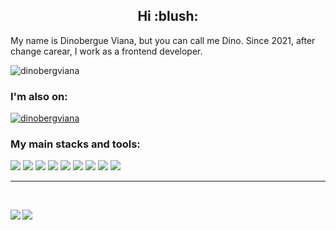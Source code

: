 <h2 align="center">Hi :blush:</h2>
<p>My name is Dinobergue Viana, but you can call me Dino. Since 2021, after change carear, I work as a frontend developer.</p>
<p align="left"><img src="https://komarev.com/ghpvc/?username=dinobergviana&label=Profile%20views&color=19b40e&style=flat-square" alt="dinobergviana"></p>

<h3>I'm also on:</h3>
<a href="https://www.linkedin.com/in/dinobergue-viana-28574218b/" align="left"><img src="https://img.shields.io/badge/-LinkedIn-blue?style=flat-square&logo=Linkedin&logoColor=white&link=https://www.linkedin.com/in/dinobergue-viana-28574218b/" alt="dinobergviana"></a>

<h3>My main stacks and tools:</h3>
<p align="left">
<img src="https://img.shields.io/badge/HTML5-E34F26?style=for-the-badge&logo=html5&logoColor=white">
<img src="https://img.shields.io/badge/CSS3-1572B6?style=for-the-badge&logo=css3&logoColor=white">
<img src="https://img.shields.io/badge/JavaScript-F7DF1E?style=for-the-badge&logo=javascript&logoColor=black">
<img src="https://img.shields.io/badge/TypeScript-007ACC?style=for-the-badge&logo=typescript&logoColor=white">
<img src="https://img.shields.io/badge/Vue.js-35495E?style=for-the-badge&logo=vue.js&logoColor=4FC08D">
<img src="https://img.shields.io/badge/Node.js-43853D?style=for-the-badge&logo=node.js&logoColor=white">
<img src="https://img.shields.io/badge/GIT-E44C30?style=for-the-badge&logo=git&logoColor=white">
<img src="https://img.shields.io/badge/GitHub-100000?style=for-the-badge&logo=github&logoColor=white">
<img src="https://img.shields.io/badge/Visual_Studio_Code-0078D4?style=for-the-badge&logo=visual%20studio%20code&logoColor=white">
</p>

---

<br/>

<p>
<img align="left" src="https://github-readme-stats.vercel.app/api?username=dinobergviana&show_icons=true&theme=dark">
<img align="left" src="https://github-readme-stats.vercel.app/api/top-langs/?username=dinobergviana&theme=dark">
</p>
